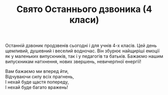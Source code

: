 ﻿---
title: Свято Останнього дзвоника (4 класи)
---

Останній дзвоник продзвенів сьогодні і для учнів 4-х класів. Цей день щемливий, душевний і веселий водночас. Він збурює найщиріші емоції як у маленьких випускників, так і у педагогів та батьків. Бажаємо нашим випускникам натхнення, нових звершень, невичерпної енергії!

Вам бажаємо ми вперед йти,  
Відчуваючи силу всіх прагнень,  
І нехай буде щастя попереду,  
І нехай буде багато вражень!

<slideshow />
